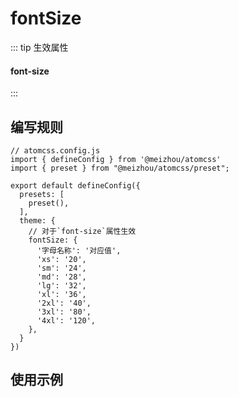 # fontSize
::: tip 生效属性
#### font-size
:::
## 编写规则
```js{9-22}
// atomcss.config.js
import { defineConfig } from '@meizhou/atomcss'
import { preset } from "@meizhou/atomcss/preset";

export default defineConfig({
  presets: [
    preset(),
  ],
  theme: {
    // 对于`font-size`属性生效
    fontSize: {
      '字母名称': '对应值',
      'xs': '20',
      'sm': '24',
      'md': '28',
      'lg': '32',
      'xl': '36',
      '2xl': '40',
      '3xl': '80',
      '4xl': '120',
    },
  }
})
```

## 使用示例

